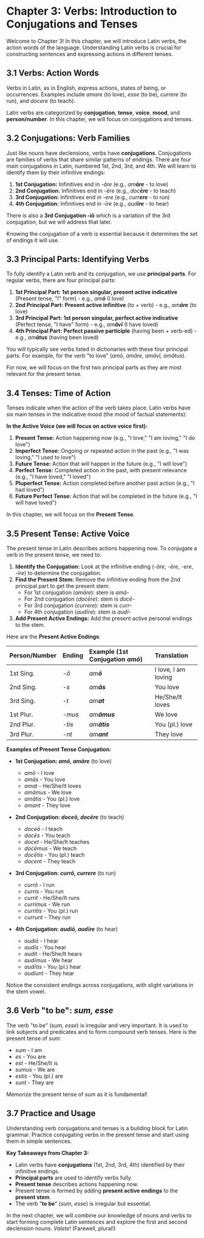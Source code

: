 # Chapter 3: Verbs: Introduction to Conjugations and Tenses

Welcome to Chapter 3! In this chapter, we will introduce Latin verbs, the action words of the language. Understanding Latin verbs is crucial for constructing sentences and expressing actions in different tenses.

## 3.1 Verbs: Action Words

Verbs in Latin, as in English, express actions, states of being, or occurrences. Examples include *amare* (to love), *esse* (to be), *currere* (to run), and *docere* (to teach).

Latin verbs are categorized by **conjugation**, **tense**, **voice**, **mood**, and **person/number**. In this chapter, we will focus on conjugations and tenses.

## 3.2 Conjugations: Verb Families

Just like nouns have declensions, verbs have **conjugations**. Conjugations are families of verbs that share similar patterns of endings. There are four main conjugations in Latin, numbered 1st, 2nd, 3rd, and 4th.  We will learn to identify them by their infinitive endings:

1.  **1st Conjugation:** Infinitives end in *-āre* (e.g., *am**āre*** - to love)
2.  **2nd Conjugation:** Infinitives end in *-ēre* (e.g., *doc**ēre*** - to teach)
3.  **3rd Conjugation:** Infinitives end in *-ere* (e.g., *curr**ere*** - to run)
4.  **4th Conjugation:** Infinitives end in *-īre* (e.g., *aud**īre*** - to hear)

There is also a **3rd Conjugation -iō** which is a variation of the 3rd conjugation, but we will address that later.

Knowing the conjugation of a verb is essential because it determines the set of endings it will use.

## 3.3 Principal Parts: Identifying Verbs

To fully identify a Latin verb and its conjugation, we use **principal parts**.  For regular verbs, there are four principal parts:

1.  **1st Principal Part:** **1st person singular, present active indicative** (Present tense, "I" form) - e.g., *am**ō*** (I love)
2.  **2nd Principal Part:** **Present active infinitive** (to + verb) - e.g., *am**āre*** (to love)
3.  **3rd Principal Part:** **1st person singular, perfect active indicative** (Perfect tense, "I have" form) - e.g., *am**āvī*** (I have loved)
4.  **4th Principal Part:** **Perfect passive participle** (having been + verb-ed) - e.g., *am**ātus*** (having been loved)

You will typically see verbs listed in dictionaries with these four principal parts. For example, for the verb "to love" (*amō, amāre, amāvī, amātus*).

For now, we will focus on the first two principal parts as they are most relevant for the present tense.

## 3.4 Tenses: Time of Action

Tenses indicate when the action of the verb takes place. Latin verbs have six main tenses in the indicative mood (the mood of factual statements):

**In the Active Voice (we will focus on active voice first):**

1.  **Present Tense:** Action happening now (e.g., "I love," "I am loving," "I do love")
2.  **Imperfect Tense:** Ongoing or repeated action in the past (e.g., "I was loving," "I used to love")
3.  **Future Tense:** Action that will happen in the future (e.g., "I will love")
4.  **Perfect Tense:** Completed action in the past, with present relevance (e.g., "I have loved," "I loved")
5.  **Pluperfect Tense:** Action completed before another past action (e.g., "I had loved")
6.  **Future Perfect Tense:** Action that will be completed in the future (e.g., "I will have loved")

In this chapter, we will focus on the **Present Tense**.

## 3.5 Present Tense: Active Voice

The present tense in Latin describes actions happening now. To conjugate a verb in the present tense, we need to:

1.  **Identify the Conjugation:** Look at the infinitive ending (-*āre*, -*ēre*, -*ere*, -*īre*) to determine the conjugation.
2.  **Find the Present Stem:** Remove the infinitive ending from the 2nd principal part to get the present stem.
    *   For 1st conjugation (*amāre*): stem is *amā-*
    *   For 2nd conjugation (*docēre*): stem is *docē-*
    *   For 3rd conjugation (*currere*): stem is *curr-*
    *   For 4th conjugation (*audīre*): stem is *audī-*
3.  **Add Present Active Endings:** Add the present active personal endings to the stem.

Here are the **Present Active Endings**:

| Person/Number | Ending | Example (1st Conjugation *amō*) | Translation        |
| :------------ | :----- | :----------------------------- | :----------------- |
| 1st Sing.     | *-ō*    | *am**ō***                       | I love, I am loving |
| 2nd Sing.     | *-s*    | *am**ās***                      | You love           |
| 3rd Sing.     | *-t*    | *am**at***                      | He/She/It loves    |
| 1st Plur.     | *-mus*  | *am**āmus***                     | We love            |
| 2nd Plur.     | *-tis*  | *am**ātis***                     | You (pl.) love     |
| 3rd Plur.     | *-nt*   | *am**ant***                      | They love          |

**Examples of Present Tense Conjugation:**

*   **1st Conjugation: *amō, amāre*** (to love)
    *   *amō* - I love
    *   *amās* - You love
    *   *amat* - He/She/It loves
    *   *amāmus* - We love
    *   *amātis* - You (pl.) love
    *   *amant* - They love

*   **2nd Conjugation: *doceō, docēre*** (to teach)
    *   *doceō* - I teach
    *   *docēs* - You teach
    *   *docet* - He/She/It teaches
    *   *docēmus* - We teach
    *   *docētis* - You (pl.) teach
    *   *docent* - They teach

*   **3rd Conjugation: *currō, currere*** (to run)
    *   *currō* - I run
    *   *curris* - You run
    *   *currit* - He/She/It runs
    *   *currimus* - We run
    *   *curritis* - You (pl.) run
    *   *currunt* - They run

*   **4th Conjugation: *audiō, audīre*** (to hear)
    *   *audiō* - I hear
    *   *audīs* - You hear
    *   *audit* - He/She/It hears
    *   *audīmus* - We hear
    *   *audītis* - You (pl.) hear
    *   *audiunt* - They hear

Notice the consistent endings across conjugations, with slight variations in the stem vowel.

## 3.6 Verb "to be": *sum, esse*

The verb "to be" (*sum, esse*) is irregular and very important. It is used to link subjects and predicates and to form compound verb tenses. Here is the present tense of *sum*:

*   *sum* - I am
*   *es* - You are
*   *est* - He/She/It is
*   *sumus* - We are
*   *estis* - You (pl.) are
*   *sunt* - They are

Memorize the present tense of *sum* as it is fundamental!

## 3.7 Practice and Usage

Understanding verb conjugations and tenses is a building block for Latin grammar. Practice conjugating verbs in the present tense and start using them in simple sentences.

**Key Takeaways from Chapter 3:**

*   Latin verbs have **conjugations** (1st, 2nd, 3rd, 4th) identified by their infinitive endings.
*   **Principal parts** are used to identify verbs fully.
*   **Present tense** describes actions happening now.
*   Present tense is formed by adding **present active endings** to the **present stem**.
*   The verb "**to be**" (*sum, esse*) is irregular but essential.

In the next chapter, we will combine our knowledge of nouns and verbs to start forming complete Latin sentences and explore the first and second declension nouns. *Valete*! (Farewell, plural!)
